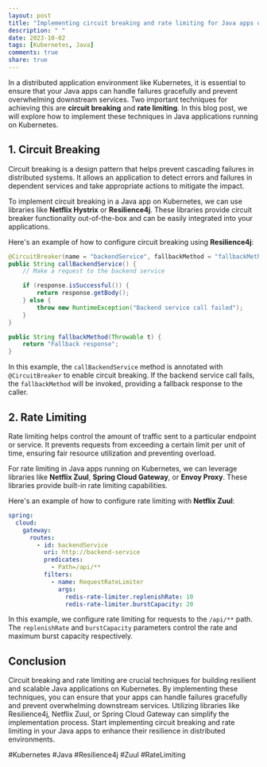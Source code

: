 ```yaml
---
layout: post
title: "Implementing circuit breaking and rate limiting for Java apps on Kubernetes"
description: " "
date: 2023-10-02
tags: [Kubernetes, Java]
comments: true
share: true
---
```


In a distributed application environment like Kubernetes, it is essential to ensure that your Java apps can handle failures gracefully and prevent overwhelming downstream services. Two important techniques for achieving this are **circuit breaking** and **rate limiting**. In this blog post, we will explore how to implement these techniques in Java applications running on Kubernetes.

## 1. Circuit Breaking

Circuit breaking is a design pattern that helps prevent cascading failures in distributed systems. It allows an application to detect errors and failures in dependent services and take appropriate actions to mitigate the impact. 

To implement circuit breaking in a Java app on Kubernetes, we can use libraries like **Netflix Hystrix** or **Resilience4j**. These libraries provide circuit breaker functionality out-of-the-box and can be easily integrated into your applications.

Here's an example of how to configure circuit breaking using **Resilience4j**:

```java
@CircuitBreaker(name = "backendService", fallbackMethod = "fallbackMethod")
public String callBackendService() {
    // Make a request to the backend service

    if (response.isSuccessful()) {
        return response.getBody();
    } else {
        throw new RuntimeException("Backend service call failed");
    }
}

public String fallbackMethod(Throwable t) {
    return "Fallback response";
}
```

In this example, the `callBackendService` method is annotated with `@CircuitBreaker` to enable circuit breaking. If the backend service call fails, the `fallbackMethod` will be invoked, providing a fallback response to the caller.

## 2. Rate Limiting

Rate limiting helps control the amount of traffic sent to a particular endpoint or service. It prevents requests from exceeding a certain limit per unit of time, ensuring fair resource utilization and preventing overload.

For rate limiting in Java apps running on Kubernetes, we can leverage libraries like **Netflix Zuul**, **Spring Cloud Gateway**, or **Envoy Proxy**. These libraries provide built-in rate limiting capabilities.

Here's an example of how to configure rate limiting with **Netflix Zuul**:

```yaml
spring:
  cloud:
    gateway:
      routes:
        - id: backendService
          uri: http://backend-service
          predicates:
            - Path=/api/**
          filters:
            - name: RequestRateLimiter
              args:
                redis-rate-limiter.replenishRate: 10
                redis-rate-limiter.burstCapacity: 20
```

In this example, we configure rate limiting for requests to the `/api/**` path. The `replenishRate` and `burstCapacity` parameters control the rate and maximum burst capacity respectively.

## Conclusion

Circuit breaking and rate limiting are crucial techniques for building resilient and scalable Java applications on Kubernetes. By implementing these techniques, you can ensure that your apps can handle failures gracefully and prevent overwhelming downstream services. Utilizing libraries like Resilience4j, Netflix Zuul, or Spring Cloud Gateway can simplify the implementation process. Start implementing circuit breaking and rate limiting in your Java apps to enhance their resilience in distributed environments.

#Kubernetes #Java #Resilience4j #Zuul #RateLimiting